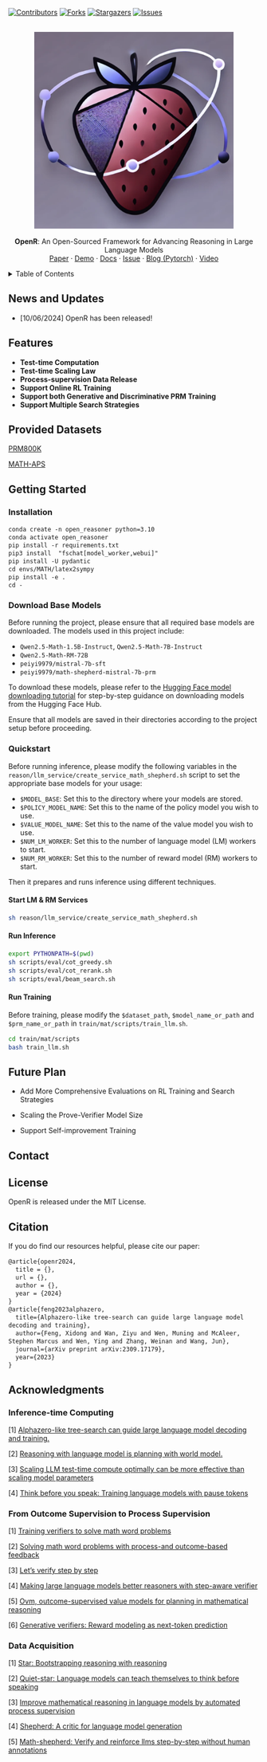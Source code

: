 <div id="top"></div>
<!--
*** Thanks for checking out the Best-README-Template. If you have a suggestion
*** that would make this better, please fork the repo and create a pull request
*** or simply open an issue with the tag "enhancement".
*** Don't forget to give the project a star!
*** Thanks again! Now go create something AMAZING! :D
-->

<!-- PROJECT SHIELDS -->

<!--
*** I'm using markdown "reference style" links for readability.
*** Reference links are enclosed in brackets [ ] instead of parentheses ( ).
*** See the bottom of this document for the declaration of the reference variables
*** for contributors-url, forks-url, etc. This is an optional, concise syntax you may use.
*** https://www.markdownguide.org/basic-syntax/#reference-style-links
-->

[![Contributors][contributors-shield]][contributors-url]
[![Forks][forks-shield]][forks-url]
[![Stargazers][stars-shield]][stars-url]
[![Issues][issues-shield]][issues-url]
<!-- 
***[![MIT License][license-shield]][license-url]
-->

<!-- PROJECT LOGO -->

<br />
<div align="center">
  <a href="https://github.com/openreasoner/o1-dev/">
    <img src="figure/OpenR.png" alt="Logo" width="400">
  </a>

<!-- <h3 align="center">OpenR</h3> -->

<p align="center">
    <strong>OpenR</strong>: An Open-Sourced Framework for Advancing Reasoning in Large Language Models
    <!-- <br />
    <a href="https://openreasoner.github.io/"><strong>Explore the docs »</strong></a>
    <br /> -->
    <br />
    <a href="https://arxiv.org/abs/xxxxx">Paper</a>
    ·
    <a href="https://colab.research.google.com/XXXXX">Demo</a>
    ·
    <a href="https://iamlilaj.github.io/OpenR-docs/">Docs</a>
    ·
    <a href="https://github.com/openreasoner/o1-dev/issues">Issue</a>
    ·
    <a href="https://medium.com/p/xxxxxx">Blog (Pytorch)</a>
    ·
    <a href="https://nips.cc/virtual/xxxxx">Video</a>
  </p>
</div>


<!-- TABLE OF CONTENTS -->

<details>
  <summary>Table of Contents</summary>
  <ol>
    <li><a href="#news-and-updates">News and Updates</a></li>
    <li><a href="#intro">Introduction</a></li>
    <li>
      <a href="#getting-started">Getting Started</a>
      <ul>
        <li><a href="#prerequisites">Prerequisites</a></li>
        <li><a href="#installation">Installation</a></li>
      </ul>
    </li>
    <li><a href="#usage">Usage</a></li>
    <li><a href="#results">Benchmark Results</a></li>
    <li><a href="#model-zoo">Model Zoo</a></li>
    <li><a href="#contact">Contact</a></li>
    <li><a href="#license">License</a></li>
    <li><a href="#acknowledgments">Acknowledgments</a></li>
  </ol>
</details>

<!-- News and Updates -->

## News and Updates

- [10/06/2024] OpenR has been released!
  
## Features
- **Test-time Computation**
- **Test-time Scaling Law**
- **Process-supervision Data Release**
- **Support Online RL Training**
- **Support both Generative and Discriminative PRM Training**
- **Support Multiple Search Strategies**

## Provided Datasets

[PRM800K](https://github.com/openai/prm800k)

[MATH-APS](https://huggingface.co/datasets/mengfang/MATH-APS)

## Getting Started




### Installation

```
conda create -n open_reasoner python=3.10
conda activate open_reasoner
pip install -r requirements.txt
pip3 install  "fschat[model_worker,webui]"
pip install -U pydantic
cd envs/MATH/latex2sympy
pip install -e .
cd -
```


### Download  Base Models


Before running the project, please ensure that all required base models are downloaded. The models used in this project include:

- `Qwen2.5-Math-1.5B-Instruct`, `Qwen2.5-Math-7B-Instruct`
- `Qwen2.5-Math-RM-72B`
- `peiyi9979/mistral-7b-sft`
- `peiyi9979/math-shepherd-mistral-7b-prm`

To download these models, please refer to the [Hugging Face model downloading tutorial](https://huggingface.co/docs/hub/models-downloading) for step-by-step guidance on downloading models from the Hugging Face Hub.

Ensure that all models are saved in their directories according to the project setup before proceeding.


### Quickstart

Before running inference, please modify the following variables in the `reason/llm_service/create_service_math_shepherd.sh` script to set the appropriate base models for your usage:

- `$MODEL_BASE`: Set this to the directory where your models are stored.
- `$POLICY_MODEL_NAME`: Set this to the name of the policy model you wish to use.
- `$VALUE_MODEL_NAME`: Set this to the name of the value model you wish to use.
- `$NUM_LM_WORKER`: Set this to the number of language model (LM) workers to start.
- `$NUM_RM_WORKER`: Set this to the number of reward model (RM) workers to start.

Then it prepares and runs inference using different techniques.

#### Start LM & RM Services
```bash
sh reason/llm_service/create_service_math_shepherd.sh
```

#### Run Inference
```bash
export PYTHONPATH=$(pwd)
sh scripts/eval/cot_greedy.sh
sh scripts/eval/cot_rerank.sh
sh scripts/eval/beam_search.sh
```

#### Run Training

Before training, please modify the `$dataset_path`, `$model_name_or_path` and `$prm_name_or_path` in `train/mat/scripts/train_llm.sh`.

```bash
cd train/mat/scripts
bash train_llm.sh
```

## Future Plan

- Add More Comprehensive Evaluations on RL Training and Search Strategies

- Scaling the Prove-Verifier Model Size

- Support Self-improvement Training

## Contact


## License
OpenR is released under the MIT License.

## Citation

If you do find our resources helpful, please cite our paper:

```
@article{openr2024,
  title = {},
  url = {},
  author = {},
  year = {2024}
}
@article{feng2023alphazero,
  title={Alphazero-like tree-search can guide large language model decoding and training},
  author={Feng, Xidong and Wan, Ziyu and Wen, Muning and McAleer, Stephen Marcus and Wen, Ying and Zhang, Weinan and Wang, Jun},
  journal={arXiv preprint arXiv:2309.17179},
  year={2023}
}
```

## <!-- ACKNOWLEDGMENTS -->

## Acknowledgments


### Inference-time Computing
[1] [Alphazero-like tree-search can guide large language model decoding and training.](https://arxiv.org/pdf/2309.17179)

[2] [Reasoning with language model is planning with world model.](https://arxiv.org/pdf/2305.14992)

[3] [Scaling LLM test-time compute optimally can be more effective than scaling model parameters](https://arxiv.org/pdf/2408.03314?)

[4] [Think before you speak: Training language models with pause tokens](https://arxiv.org/pdf/2310.02226)


### From Outcome Supervision to Process Supervision

[1] [Training verifiers to solve math word problems](https://arxiv.org/pdf/2110.14168)

[2] [Solving math word problems with process-and outcome-based feedback](https://arxiv.org/pdf/2211.14275)

[3] [Let’s verify step by step](https://arxiv.org/pdf/2305.20050)

[4] [Making large language models better reasoners with step-aware verifier](https://arxiv.org/pdf/2206.02336)

[5] [Ovm, outcome-supervised value models for planning in
mathematical reasoning](https://aclanthology.org/2024.findings-naacl.55.pdf)

[6] [Generative verifiers: Reward modeling as next-token prediction](https://arxiv.org/pdf/2408.15240)

### Data Acquisition

[1] [Star: Bootstrapping reasoning with reasoning](https://proceedings.neurips.cc/paper_files/paper/2022/file/639a9a172c044fbb64175b5fad42e9a5-Paper-Conference.pdf)

[2] [Quiet-star: Language models can teach themselves to think before speaking](https://arxiv.org/pdf/2403.09629)

[3] [Improve mathematical reasoning in language models by automated
process supervision](https://arxiv.org/pdf/2406.06592)

[4] [Shepherd: A critic for language model generation](https://arxiv.org/abs/2308.04592)

[5] [Math-shepherd: Verify and reinforce llms step-by-step without human annotations](https://aclanthology.org/2024.acl-long.510.pdf)

<!-- MARKDOWN LINKS & IMAGES -->

<!-- https://www.markdownguide.org/basic-syntax/#reference-style-links -->

[contributors-shield]: https://img.shields.io/github/contributors/openreasoner/o1-dev.svg?style=for-the-badge
[contributors-url]: https://github.com/openreasoner/o1-dev/graphs/contributors
[forks-shield]: https://img.shields.io/github/forks/openreasoner/o1-dev.svg?style=for-the-badge
[forks-url]: https://github.com/openreasoner/o1-dev/network/members
[stars-shield]: https://img.shields.io/github/stars/openreasoner/o1-dev.svg?style=for-the-badge
[stars-url]: https://github.com/openreasoner/o1-dev/stargazers
[issues-shield]: https://img.shields.io/github/issues/openreasoner/o1-dev.svg?style=for-the-badge
[issues-url]: https://github.com/openreasoner/o1-dev/issues

[license-shield]: https://img.shields.io/github/license/openreasoner/o1-dev.svg?style=for-the-badge
[license-url]: https://github.com/openreasoner/o1-dev/blob/main/LICENSE.txt
